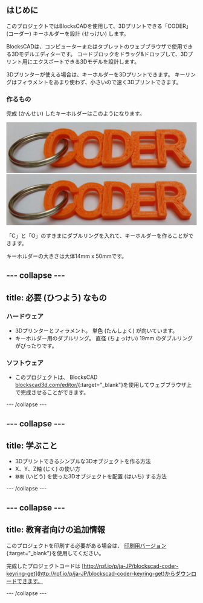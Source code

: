 ## はじめに

このプロジェクトではBlocksCADを使用して、3Dプリントできる「CODER」(コーダー) キーホルダーを設計 (せっけい) します。

BlocksCADは、コンピューターまたはタブレットのウェブブラウザで使用できる3Dモデルエディターです。 コードブロックをドラッグ&ドロップして、3Dプリント用にエクスポートできる3Dモデルを設計します。

3Dプリンターが使える場合は、キーホルダーを3Dプリントできます。 キーリングはフィラメントをあまり使わず、小さいので速く3Dプリントできます。

### 作るもの

完成 (かんせい) したキーホルダーはこのようになります。

![スクリーンショット](images/coder-keyring.png) ![スクリーンショット](images/coder-keyring.png)

「C」と「O」のすきまにダブルリングを入れて、キーホルダーを作ることができます。

キーホルダーの大きさは大体14mm x 50mmです。

--- collapse ---
---
title: 必要 (ひつよう) なもの
---

### ハードウェア

+ 3Dプリンターとフィラメント。 単色 (たんしょく) が向いています。
+ キーホルダー用のダブルリング。 直径 (ちょっけい) 19mm のダブルリングがぴったりです。

### ソフトウェア

+ このプロジェクトは、 BlocksCAD [blockscad3d.com/editor/](https://www.blockscad3d.com/editor){:target="_blank"}を使用してウェブブラウザ上で完成させることができます。

--- /collapse ---

--- collapse ---
---
title: 学ぶこと
---

+ 3Dプリントできるシンプルな3Dオブジェクトを作る方法
+ X、Y、Z軸 (じく) の使い方
+ `移動` (いどう) を使った3Dオブジェクトを配置 (はいち) する方法

--- /collapse ---

--- collapse ---
---
title: 教育者向けの追加情報
---

このプロジェクトを印刷する必要がある場合は、 [印刷用バージョン](https://projects.raspberrypi.org/ja-JP/projects/blockscad-coder-keyring/print){:target="_blank"}を使用してください。

完成したプロジェクトコードは [http://rpf.io/p/ja-JP/blockscad-coder-keyring-get](http://rpf.io/p/ja-JP/blockscad-coder-keyring-get)からダウンロードできます。

--- /collapse ---
